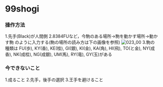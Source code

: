 # 99shogi

### 操作方法
1.先手(Black)が人間側
2.8384FUなど，今駒のある場所→駒を動かす場所→動かす駒 のように入力する(駒の場所の読み方は下の画像を参照)
![023_00](https://user-images.githubusercontent.com/77192076/166707143-e376c56a-fa94-45f9-be5f-b70aebe8dbe6.jpg)
3.駒の種類は
FU(歩), KY(香), KE(桂), GI(銀), KI(金), KA(角), HI(飛), TO(と金), NY(成香), NK(成桂), NG(成銀), UM(馬), RY(竜), GY(玉)がある
### 今できないこと
1.成ること
2.先手，後手の選択
3.王手を避けること
